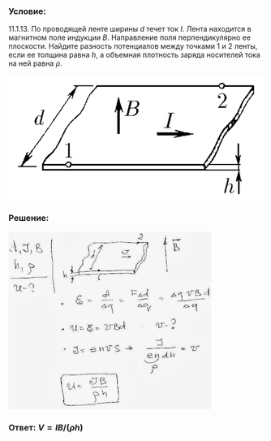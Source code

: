 ###  Условие: 

$11.1.13.$ По проводящей ленте ширины $d$ течет ток $I$. Лента находится в магнитном поле индукции $B$. Направление поля перпендикулярно ее плоскости. Найдите разность потенциалов между точками $1$ и $2$ ленты, если ее толщина равна $h$, а объемная плотность заряда носителей тока на ней равна $\rho$. 

![К задаче $11.1.13$|510x249, 40%](../../img/11.1.13/11.1.13.png)

###  Решение: 

![|400x350, 67%](../../img/11.1.13/01.JPG) 

###  Ответ: $V = IB/(\rho h)$ 
